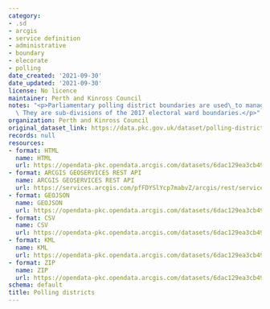 ```yaml
---
category:
- .sd
- arcgis
- service definition
- administrative
- boundary
- elecorate
- polling
date_created: '2021-09-30'
date_updated: '2021-09-30'
license: No licence
maintainer: Perth and Kinross Council
notes: "<p>Parliamentary polling district boundaries are used\_to manage elections.\
  \ They are sub-divisions of the 2017 electoral ward boundaries.</p>"
organization: Perth and Kinross Council
original_dataset_link: https://data.pkc.gov.uk/dataset/polling-districts
records: null
resources:
- format: HTML
  name: HTML
  url: https://opendata-pkc.opendata.arcgis.com/datasets/6dac129ea3cb492b961186e316e09690_0
- format: ARCGIS GEOSERVICES REST API
  name: ARCGIS GEOSERVICES REST API
  url: https://services.arcgis.com/pfFDYSlYcp7mabvZ/arcgis/rest/services/Polling_districts/FeatureServer/0
- format: GEOJSON
  name: GEOJSON
  url: https://opendata-pkc.opendata.arcgis.com/datasets/6dac129ea3cb492b961186e316e09690_0.geojson?outSR=%7B%22latestWkid%22%3A27700%2C%22wkid%22%3A27700%7D
- format: CSV
  name: CSV
  url: https://opendata-pkc.opendata.arcgis.com/datasets/6dac129ea3cb492b961186e316e09690_0.csv?outSR=%7B%22latestWkid%22%3A27700%2C%22wkid%22%3A27700%7D
- format: KML
  name: KML
  url: https://opendata-pkc.opendata.arcgis.com/datasets/6dac129ea3cb492b961186e316e09690_0.kml?outSR=%7B%22latestWkid%22%3A27700%2C%22wkid%22%3A27700%7D
- format: ZIP
  name: ZIP
  url: https://opendata-pkc.opendata.arcgis.com/datasets/6dac129ea3cb492b961186e316e09690_0.zip?outSR=%7B%22latestWkid%22%3A27700%2C%22wkid%22%3A27700%7D
schema: default
title: Polling districts
---
```


